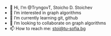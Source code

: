- 👋 Hi, I’m @TryngovT, Stoicho D. Stoichev
- 👀 I’m interested in graph algorithms
- 🌱 I’m currently learning git, github
- 💞️ I’m looking to collaborate on graph algorithms
- 📫 How to reach me: stoi@tu-sofia.bg

<!---
TryngovT/TryngovT is a ✨ special ✨ repository because its `README.md` (this file) appears on your GitHub profile.
You can click the Preview link to take a look at your changes.
--->
